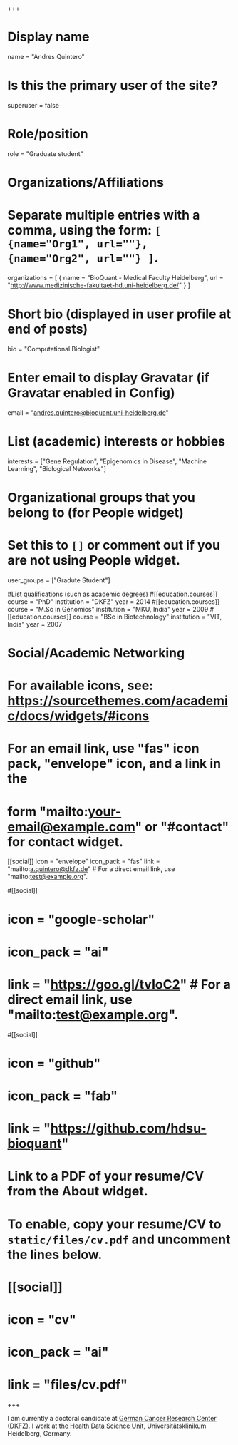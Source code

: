 +++
# Display name
name = "Andres Quintero"

# Is this the primary user of the site?
superuser = false

# Role/position
role = "Graduate student"

# Organizations/Affiliations
# Separate multiple entries with a comma, using the form: `[ {name="Org1", url=""}, {name="Org2", url=""} ]`.
organizations = [ { name = "BioQuant - Medical Faculty Heidelberg", url = "http://www.medizinische-fakultaet-hd.uni-heidelberg.de/" } ]

# Short bio (displayed in user profile at end of posts)
bio = "Computational Biologist"

# Enter email to display Gravatar (if Gravatar enabled in Config)
email = "andres.quintero@bioquant.uni-heidelberg.de"

# List (academic) interests or hobbies
interests = ["Gene Regulation",	"Epigenomics in Disease", "Machine Learning", "Biological Networks"]

# Organizational groups that you belong to (for People widget)
# Set this to `[]` or comment out if you are not using People widget.
user_groups = ["Gradute Student"]

#List qualifications (such as academic degrees)
#[[education.courses]] course = "PhD" institution = "DKFZ" year = 2014
#[[education.courses]] course = "M.Sc in Genomics" institution = "MKU, India" year = 2009
#[[education.courses]] course = "BSc in Biotechnology" institution = "VIT, India" year = 2007

# Social/Academic Networking
# For available icons, see: https://sourcethemes.com/academic/docs/widgets/#icons
# For an email link, use "fas" icon pack, "envelope" icon, and a link in the
# form "mailto:your-email@example.com" or "#contact" for contact widget.

[[social]]
  icon = "envelope"
  icon_pack = "fas"
  link = "mailto:a.quintero@dkfz.de"  # For a direct email link, use "mailto:test@example.org".

#[[social]]
#  icon = "google-scholar"
#  icon_pack = "ai"
#  link = "https://goo.gl/tvIoC2"  # For a direct email link, use "mailto:test@example.org".

#[[social]]
#  icon = "github"
#  icon_pack = "fab"
#  link = "https://github.com/hdsu-bioquant"

# Link to a PDF of your resume/CV from the About widget.
# To enable, copy your resume/CV to `static/files/cv.pdf` and uncomment the lines below.
# [[social]]
#   icon = "cv"
#   icon_pack = "ai"
#   link = "files/cv.pdf"

+++

I am currently a doctoral candidate at <a href="https://www.dkfz.de/en/index.html">German Cancer Research Center (DKFZ)</a>. I work at  <a href="https://hdsu-bioquant.netlify.com/">the Health Data Science Unit, </a> Universitätsklinikum Heidelberg, Germany.
